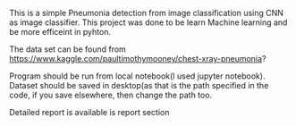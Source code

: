 This is a simple Pneumonia detection from image classification using CNN as image classifier. This project was done to be learn Machine learning and be more efficeint in pyhton.

The data set can be found from https://www.kaggle.com/paultimothymooney/chest-xray-pneumonia?

Program should be run from local notebook(I used jupyter notebook). Dataset should be saved in desktop(as that is the path specified in the code, if you save elsewhere, then change the path too.

Detailed report is available is report section
